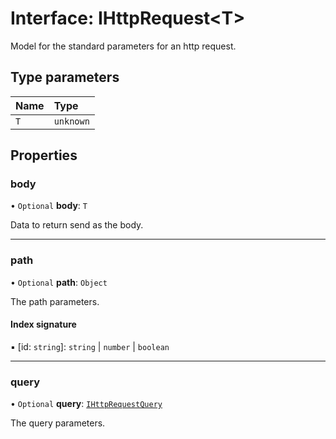 # Interface: IHttpRequest\<T\>

Model for the standard parameters for an http request.

## Type parameters

| Name | Type |
| :------ | :------ |
| `T` | `unknown` |

## Properties

### body

• `Optional` **body**: `T`

Data to return send as the body.

___

### path

• `Optional` **path**: `Object`

The path parameters.

#### Index signature

▪ [id: `string`]: `string` \| `number` \| `boolean`

___

### query

• `Optional` **query**: [`IHttpRequestQuery`](IHttpRequestQuery.md)

The query parameters.
